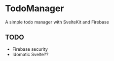 # TodoManager

A simple todo manager with SvelteKit and Firebase

## TODO

- Firebase security
- Idomatic Svelte??